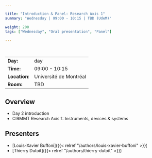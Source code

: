 ```yaml
---

title: "Introduction & Panel: Research Axis 1"
summary: "Wednesday | 09:00 - 10:15 | TBD (UdeM)"

weight: 200
tags: ["Wednesday", "Oral presentation", "Panel"]

---
```


<br>

| | |
| - | - |
| **Day:** | day |
| **Time:** | 09:00 - 10:15 |
| **Location:** | Université de Montréal |
| **Room:** | TBD |

## Overview

- Day 2 introduction
- CIRMMT Research Axis 1: Instruments, devices & systems

## Presenters

- [Louis-Xavier Buffoni]({{< relref "/authors/louis-xavier-buffoni" >}})
- [Thierry Dutoit]({{< relref "/authors/thierry-dutoit" >}})